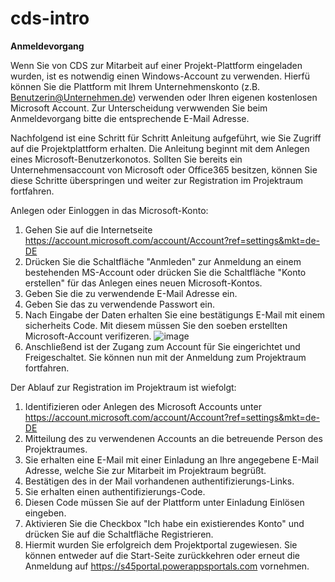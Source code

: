 # cds-intro

<strong>Anmeldevorgang</strong>

Wenn Sie von CDS zur Mitarbeit auf einer Projekt-Plattform eingeladen wurden, ist es notwendig einen Windows-Account zu verwenden. Hierfü können Sie die Plattform mit Ihrem Unternehmenskonto (z.B. Benutzerin@Unternehmen.de) verwenden oder Ihren eigenen kostenlosen Microsoft Account. Zur Unterscheidung verwwenden Sie beim Anmeldevorgang bitte die entsprechende E-Mail Adresse.

Nachfolgend ist eine Schritt für Schritt Anleitung aufgeführt, wie Sie Zugriff auf die Projektplattform erhalten. Die Anleitung beginnt mit dem Anlegen eines Microsoft-Benutzerkonotos. Sollten Sie bereits ein Unternehmensaccount von Microsoft oder Office365 besitzen, können Sie diese Schritte überspringen und weiter zur Registration im Projektraum fortfahren.

Anlegen oder Einloggen in das Microsoft-Konto:
1. Gehen Sie auf die Internetseite https://account.microsoft.com/account/Account?ref=settings&mkt=de-DE
2. Drücken Sie die Schaltfläche "Anmleden" zur Anmeldung an einem bestehenden MS-Account oder drücken Sie die Schaltfläche "Konto erstellen" für das Anlegen eines neuen Microsoft-Kontos.
3. Geben Sie die zu verwendende E-Mail Adresse ein.
4. Geben Sie das zu verwendende Passwort ein.
5. Nach Eingabe der Daten erhalten Sie eine bestätigungs E-Mail mit einem sicherheits Code. Mit diesem müssen Sie den soeben erstellten Microsoft-Account verifizeren.
![image](https://user-images.githubusercontent.com/119875590/205967074-65e7012b-5e0e-4bb0-adc0-7115c2968923.png)
6. Anschließend ist der Zugang zum Account für Sie eingerichtet und Freigeschaltet. Sie können nun mit der Anmeldung zum Projektraum fortfahren. 


Der Ablauf zur Registration im Projektraum ist wiefolgt:
1. Identifizieren oder Anlegen des Microsoft Accounts unter https://account.microsoft.com/account/Account?ref=settings&mkt=de-DE
2. Mitteilung des zu verwendenen Accounts an die betreuende Person des Projektraumes.
3. Sie erhalten eine E-Mail mit einer Einladung an Ihre angegebene E-Mail Adresse, welche Sie zur Mitarbeit im Projektraum begrüßt.
4. Bestätigen des in der Mail vorhandenen authentifizierungs-Links.
5. Sie erhalten einen authentifizierungs-Code.
6. Diesen Code müssen Sie auf der Plattform unter Einladung Einlösen eingeben.
7. Aktivieren Sie die Checkbox "Ich habe ein existierendes Konto" und drücken Sie auf die Schaltfläche Registrieren.
8. Hiermit wurden Sie erfolgreich dem Projektportal zugewiesen. Sie können entweder auf die Start-Seite zurückkehren oder erneut die Anmeldung auf https://s45portal.powerappsportals.com vornehmen.

